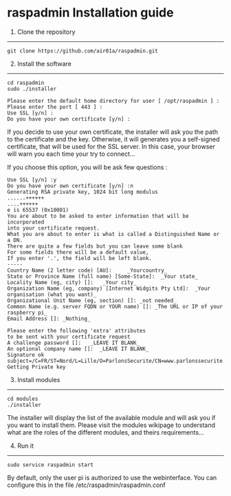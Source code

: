 raspadmin Installation guide
============================


1. Clone the repository
-----------------------
```git clone https://github.com/air01a/raspadmin.git```


2. Install the software
-----------------------
```
cd raspadmin
sudo ./installer
```


```
Please enter the default home directory for user [ /opt/raspadmin ] :
Please enter the port [ 443 ] :
Use SSL [y/n] :
Do you have your own certificate [y/n] :
```

If you decide to use your own certificate, the installer will ask you the path to the certificate and the key. Otherwise, it will generates you a self-signed certificate, that will be used for the SSL server. In this case, your browser will warn you each time your try to connect...

If you choose this option, you will be ask few questions :

```
Use SSL [y/n] :y
Do you have your own certificate [y/n] :n
Generating RSA private key, 1024 bit long modulus
......++++++
....++++++
e is 65537 (0x10001)
You are about to be asked to enter information that will be incorporated
into your certificate request.
What you are about to enter is what is called a Distinguished Name or a DN.
There are quite a few fields but you can leave some blank
For some fields there will be a default value,
If you enter '.', the field will be left blank.
-----
Country Name (2 letter code) [AU]:     _Yourcountry_
State or Province Name (full name) [Some-State]:  _Your state_
Locality Name (eg, city) []:   _Your city_
Organization Name (eg, company) [Internet Widgits Pty Ltd]:  _Your organisation (what you want)_
Organizational Unit Name (eg, section) []: _not needed_
Common Name (e.g. server FQDN or YOUR name) []: _The URL or IP of your raspberry pi_
Email Address []: _Nothing_

Please enter the following 'extra' attributes
to be sent with your certificate request
A challenge password []:   _LEAVE IT BLANK_
An optional company name []:  _LEAVE IT BLANK_
Signature ok
subject=/C=FR/ST=Nord/L=Lille/O=ParlonsSecurite/CN=www.parlonssecurite.com
Getting Private key
```


3. Install modules
------------------
```
cd modules
./installer
```
The installer will display the list of the available module and will ask you if you want to install them. Please visit the modules wikipage to understand what are the roles of the different modules, and theirs requirements...

4. Run it
---------
```
sudo service raspadmin start
```

By default, only the user pi is authorized to use the webinterface. You can configure this in the file /etc/raspadmin/raspadmin.conf

